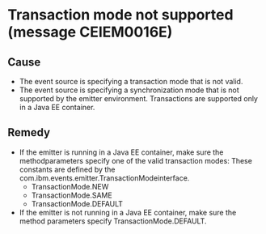 # Transaction mode not supported (message CEIEM0016E)

## Cause

- The event source is specifying a transaction mode that is not
valid.
- The event source is specifying a synchronization mode that is
not supported by the emitter environment. Transactions are supported
only in a Java EE container.

## Remedy

- If the emitter is running in a Java EE container, make sure the methodparameters specify one of the valid transaction modes: These constants are defined by the com.ibm.events.emitter.TransactionModeinterface.
    - TransactionMode.NEW
    - TransactionMode.SAME
    - TransactionMode.DEFAULT
- If the emitter is not running in a Java EE container, make sure the
method parameters specify TransactionMode.DEFAULT.